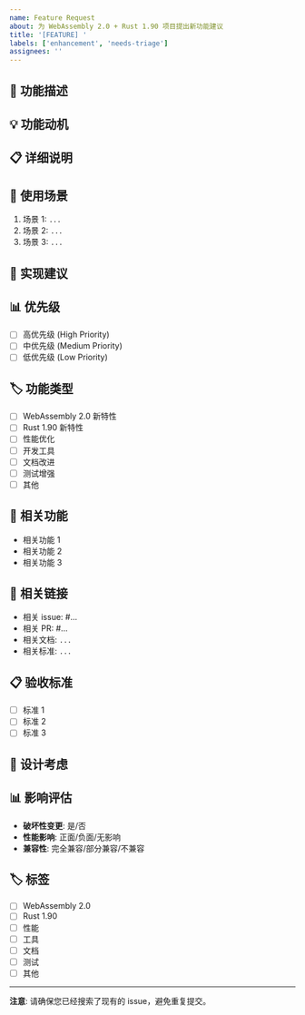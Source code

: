 ```yaml
---
name: Feature Request
about: 为 WebAssembly 2.0 + Rust 1.90 项目提出新功能建议
title: '[FEATURE] '
labels: ['enhancement', 'needs-triage']
assignees: ''
---
```


## 🚀 功能描述
<!-- 请简要描述您希望添加的功能 -->
<!-- Please briefly describe the feature you would like to add -->

## 💡 功能动机
<!-- 请解释为什么需要这个功能 -->
<!-- Please explain why this feature is needed -->

## 📋 详细说明
<!-- 请详细描述这个功能应该如何工作 -->
<!-- Please describe in detail how this feature should work -->

## 🎯 使用场景
<!-- 请描述这个功能的使用场景 -->
<!-- Please describe use cases for this feature -->

1. 场景 1: `...`
2. 场景 2: `...`
3. 场景 3: `...`

## 🔧 实现建议
<!-- 如果您有实现建议，请在这里描述 -->
<!-- If you have implementation suggestions, please describe them here -->

## 📊 优先级
<!-- 请选择这个功能的优先级 -->
<!-- Please select the priority of this feature -->

- [ ] 高优先级 (High Priority)
- [ ] 中优先级 (Medium Priority)
- [ ] 低优先级 (Low Priority)

## 🏷️ 功能类型
<!-- 请选择功能类型 -->
<!-- Please select feature type -->

- [ ] WebAssembly 2.0 新特性
- [ ] Rust 1.90 新特性
- [ ] 性能优化
- [ ] 开发工具
- [ ] 文档改进
- [ ] 测试增强
- [ ] 其他

## 📝 相关功能
<!-- 请列出相关的现有功能 -->
<!-- Please list related existing features -->

- 相关功能 1
- 相关功能 2
- 相关功能 3

## 🔗 相关链接
<!-- 请提供相关的链接 -->
<!-- Please provide relevant links -->

- 相关 issue: #...
- 相关 PR: #...
- 相关文档: `...`
- 相关标准: `...`

## 📋 验收标准
<!-- 请描述如何验证这个功能是否成功实现 -->
<!-- Please describe how to verify that this feature is successfully implemented -->

- [ ] 标准 1
- [ ] 标准 2
- [ ] 标准 3

## 🎨 设计考虑
<!-- 如果有设计考虑，请在这里描述 -->
<!-- If there are design considerations, please describe them here -->

## 📊 影响评估
<!-- 请评估这个功能对现有代码的影响 -->
<!-- Please assess the impact of this feature on existing code -->

- **破坏性变更**: 是/否
- **性能影响**: 正面/负面/无影响
- **兼容性**: 完全兼容/部分兼容/不兼容

## 🏷️ 标签
<!-- 请选择相关的标签 -->
<!-- Please select relevant labels -->

- [ ] WebAssembly 2.0
- [ ] Rust 1.90
- [ ] 性能
- [ ] 工具
- [ ] 文档
- [ ] 测试
- [ ] 其他

---

**注意**: 请确保您已经搜索了现有的 issue，避免重复提交。
